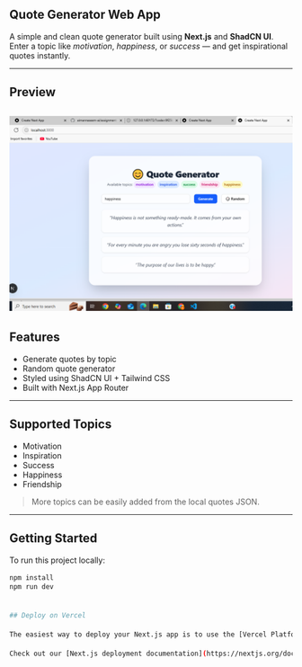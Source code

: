  ## Quote Generator Web App

A simple and clean quote generator built using **Next.js** and **ShadCN UI**.  
Enter a topic like _motivation_, _happiness_, or _success_ — and get inspirational quotes instantly.

---

## Preview

![App Screenshot](./output.png)
---

##  Features

-  Generate quotes by topic
-  Random quote generator
-  Styled using ShadCN UI + Tailwind CSS
-  Built with Next.js App Router

---

##  Supported Topics

- Motivation
- Inspiration
- Success
- Happiness
- Friendship

> More topics can be easily added from the local quotes JSON.

---

##  Getting Started

To run this project locally:

```bash
npm install
npm run dev


## Deploy on Vercel

The easiest way to deploy your Next.js app is to use the [Vercel Platform](https://vercel.com/new?utm_medium=default-template&filter=next.js&utm_source=create-next-app&utm_campaign=create-next-app-readme) from the creators of Next.js.

Check out our [Next.js deployment documentation](https://nextjs.org/docs/app/building-your-application/deploying) for more details.
